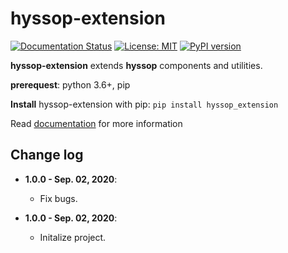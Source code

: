 # hyssop-extension

[![Documentation Status](https://readthedocs.org/projects/hyssop/badge/?version=latest)](https://hyssop.readthedocs.io/en/latest/?badge=latest) [![License: MIT](https://img.shields.io/badge/License-MIT-blue.svg)](https://opensource.org/licenses/MIT) [![PyPI version](https://img.shields.io/pypi/v/hyssop-extension.svg)](https://pypi.org/project/hyssop-extension/)

**hyssop-extension** extends **hyssop** components and utilities.

**prerequest**: python 3.6+, pip

**Install** hyssop-extension with pip: ``pip install hyssop_extension``

Read [documentation](https://hyssop.readthedocs.io/en/latest/) for more information

## Change log

* **1.0.0 - Sep. 02, 2020**:
   * Fix bugs.

* **1.0.0 - Sep. 02, 2020**:
   * Initalize project.